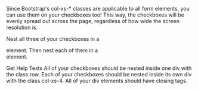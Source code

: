 Since Bootstrap's col-xs-* classes are applicable to all form elements, you can use them on your checkboxes too! This way, the checkboxes will be evenly spread out across the page, regardless of how wide the screen resolution is.

Nest all three of your checkboxes in a <div class="row"> element. Then nest each of them in a <div class="col-xs-4"> element.

Get Help
Tests
All of your checkboxes should be nested inside one div with the class row.
Each of your checkboxes should be nested inside its own div with the class col-xs-4.
All of your div elements should have closing tags.
